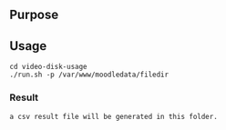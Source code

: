 ## Purpose

## Usage

    cd video-disk-usage
    ./run.sh -p /var/www/moodledata/filedir

### Result

    a csv result file will be generated in this folder.
